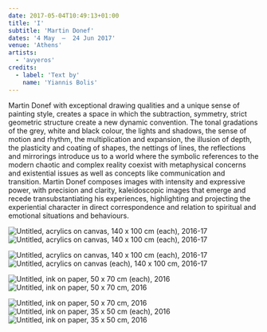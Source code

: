 ```yaml
---
date: 2017-05-04T10:49:13+01:00
title: 'I'
subtitle: 'Martin Donef'
dates: '4 May  –  24 Jun 2017'
venue: 'Athens'
artists:
  - 'avyeros' 
credits:
  - label: 'Text by'
    name: 'Yiannis Bolis'
---
```


Martin Donef with exceptional drawing qualities and a unique sense of painting style, creates a space in which the subtraction, symmetry, strict geometric structure create a new dynamic convention. The tonal gradations of the grey, white and black colour, the lights and shadows, the sense of motion and rhythm, the multiplication and expansion, the illusion of depth, the plasticity and coating of shapes, the nettings of lines, the reflections and mirrorings introduce us to a world where the symbolic references to the modern chaotic and complex reality coexist with metaphysical concerns and existential issues as well as concepts like communication and transition. Martin Donef composes images with intensity and expressive power, with precision and clarity, kaleidoscopic images that emerge and recede transubstantiating his experiences, highlighting and projecting the experiential character in direct correspondence and relation to spiritual and emotional situations and behaviours.

![Untitled, <br>acrylics on canvas, <br>140 x 100 cm (each), <br>2016-17](/exhibitions/donef/donef-001._759x1080.jpg)
![](/exhibitions/donef/donef-002_758x1080.jpg "Untitled, acrylics on canvas, 140 x 100 cm (each), 2016-17")

![Untitled, <br>acrylics on canvas, <br>140 x 100 cm (each), <br>2016-17](/exhibitions/donef/donef-003_782x1080.jpg)
![](/exhibitions/donef/donef-010_753x1080.jpg "Untitled, acrylics on canvas (each), 140 x 100 cm, 2016-17")

![Untitled, <br>ink on paper, <br>50 x 70 cm (each), <br>2016](/exhibitions/donef/donef-004_758x1080.jpg)
![](/exhibitions/donef/donef-005_762x1080.jpg "Untitled, ink on paper, 50 x 70 cm, 2016")

![](/exhibitions/donef/donef-006__746x1080.jpg "Untitled, ink on paper, 50 x 70 cm, 2016")
![Untitled, <br>ink on paper, <br>35 x 50 cm (each), <br>2016 ](/exhibitions/donef/donef-007_737x1080.jpg)
![](/exhibitions/donef/donef-008_741x1080.jpg "Untitled, ink on paper, 35 x 50 cm, 2016")
